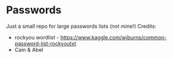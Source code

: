 # Passwords
Just a small repo for large passwords lists (not mine!)  Credits:
- rockyou wordlist - https://www.kaggle.com/wjburns/common-password-list-rockyoutxt
- Cain & Abel
